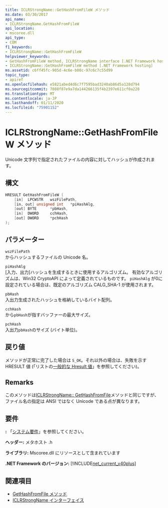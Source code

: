 ```yaml
---
title: ICLRStrongName::GetHashFromFileW メソッド
ms.date: 03/30/2017
api_name:
- ICLRStrongName.GetHashFromFileW
api_location:
- mscoree.dll
api_type:
- COM
f1_keywords:
- ICLRStrongName::GetHashFromFileW
helpviewer_keywords:
- GetHashFromFileW method, ICLRStrongName interface [.NET Framework hosting]
- ICLRStrongName::GetHashFromFileW method [.NET Framework hosting]
ms.assetid: c6ff45fc-905d-4c6e-b00c-97c6c7c55d99
topic_type:
- apiref
ms.openlocfilehash: e5821abed4d6c7f7595bad3240ab86d5a128d794
ms.sourcegitcommit: 7088f87e9a7da144266135f4b2397e611cf0a228
ms.translationtype: MT
ms.contentlocale: ja-JP
ms.lasthandoff: 01/11/2020
ms.locfileid: "75901152"
---
```

# <a name="iclrstrongnamegethashfromfilew-method"></a>ICLRStrongName::GetHashFromFileW メソッド
Unicode 文字列で指定されたファイルの内容に対してハッシュが作成されます。  
  
## <a name="syntax"></a>構文  
  
```cpp  
HRESULT GetHashFromFileW (   
    [in]  LPCWSTR   wszFilePath,  
    [in, out] unsigned int   *piHashAlg,  
    [out] BYTE      *pbHash,  
    [in]  DWORD     cchHash,  
    [out] DWORD     *pchHash  
);   
```  
  
## <a name="parameters"></a>パラメーター  
 `wszFilePath`  
 からハッシュするファイルの Unicode 名。  
  
 `piHashAlg`  
 [入力、出力]ハッシュを生成するときに使用するアルゴリズム。 有効なアルゴリズムは、Win32 CryptoAPI によって定義されているものです。 `piHashAlg` が0に設定されている場合は、既定のアルゴリズム CALG_SHA-1 が使用されます。  
  
 `pbHash`  
 入出力生成されたハッシュを格納しているバイト配列。  
  
 `cchHash`  
 から`pbHash`が指すバッファーの最大サイズ。  
  
 `pchHash`  
 入出力`pbHash`のサイズ (バイト単位)。  
  
## <a name="return-value"></a>戻り値  
 メソッドが正常に完了した場合は `S_OK`。それ以外の場合は、失敗を示す HRESULT 値 (「リストの[一般的な Hresult 値](/windows/win32/seccrypto/common-hresult-values)」を参照してください)。  
  
## <a name="remarks"></a>Remarks  
 このメソッドは[ICLRStrongName:: GetHashFromFile](../../../../docs/framework/unmanaged-api/hosting/iclrstrongname-gethashfromfile-method.md)メソッドと同じですが、ファイル名の指定は ANSI ではなく Unicode である点が異なります。  
  
## <a name="requirements"></a>要件  
 **:** 「[システム要件](../../../../docs/framework/get-started/system-requirements.md)」を参照してください。  
  
 **ヘッダー:** メタホスト .h  
  
 **ライブラリ:** Mscoree.dll にリソースとして含まれています  
  
 **.NET Framework のバージョン:** [!INCLUDE[net_current_v40plus](../../../../includes/net-current-v40plus-md.md)]  
  
## <a name="see-also"></a>関連項目

- [GetHashFromFile メソッド](../../../../docs/framework/unmanaged-api/hosting/iclrstrongname-gethashfromfile-method.md)
- [ICLRStrongName インターフェイス](../../../../docs/framework/unmanaged-api/hosting/iclrstrongname-interface.md)
